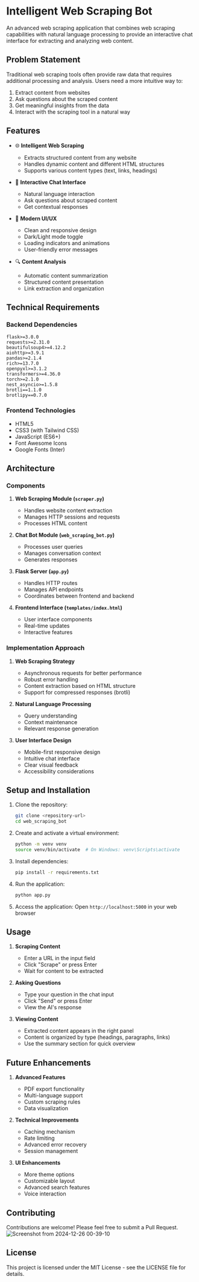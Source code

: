 # Intelligent Web Scraping Bot

An advanced web scraping application that combines web scraping capabilities with natural language processing to provide an interactive chat interface for extracting and analyzing web content.

## Problem Statement

Traditional web scraping tools often provide raw data that requires additional processing and analysis. Users need a more intuitive way to:
1. Extract content from websites
2. Ask questions about the scraped content
3. Get meaningful insights from the data
4. Interact with the scraping tool in a natural way

## Features

- 🌐 **Intelligent Web Scraping**
  - Extracts structured content from any website
  - Handles dynamic content and different HTML structures
  - Supports various content types (text, links, headings)

- 💬 **Interactive Chat Interface**
  - Natural language interaction
  - Ask questions about scraped content
  - Get contextual responses

- 🎨 **Modern UI/UX**
  - Clean and responsive design
  - Dark/Light mode toggle
  - Loading indicators and animations
  - User-friendly error messages

- 🔍 **Content Analysis**
  - Automatic content summarization
  - Structured content presentation
  - Link extraction and organization

## Technical Requirements

### Backend Dependencies
```
flask>=3.0.0
requests>=2.31.0
beautifulsoup4>=4.12.2
aiohttp>=3.9.1
pandas>=2.1.4
rich>=13.7.0
openpyxl>=3.1.2
transformers>=4.36.0
torch>=2.1.0
nest_asyncio>=1.5.8
brotli==1.1.0
brotlipy==0.7.0
```

### Frontend Technologies
- HTML5
- CSS3 (with Tailwind CSS)
- JavaScript (ES6+)
- Font Awesome Icons
- Google Fonts (Inter)

## Architecture

### Components

1. **Web Scraping Module (`scraper.py`)**
   - Handles website content extraction
   - Manages HTTP sessions and requests
   - Processes HTML content

2. **Chat Bot Module (`web_scraping_bot.py`)**
   - Processes user queries
   - Manages conversation context
   - Generates responses

3. **Flask Server (`app.py`)**
   - Handles HTTP routes
   - Manages API endpoints
   - Coordinates between frontend and backend

4. **Frontend Interface (`templates/index.html`)**
   - User interface components
   - Real-time updates
   - Interactive features

### Implementation Approach

1. **Web Scraping Strategy**
   - Asynchronous requests for better performance
   - Robust error handling
   - Content extraction based on HTML structure
   - Support for compressed responses (brotli)

2. **Natural Language Processing**
   - Query understanding
   - Context maintenance
   - Relevant response generation

3. **User Interface Design**
   - Mobile-first responsive design
   - Intuitive chat interface
   - Clear visual feedback
   - Accessibility considerations

## Setup and Installation

1. Clone the repository:
   ```bash
   git clone <repository-url>
   cd web_scraping_bot
   ```

2. Create and activate a virtual environment:
   ```bash
   python -m venv venv
   source venv/bin/activate  # On Windows: venv\Scripts\activate
   ```

3. Install dependencies:
   ```bash
   pip install -r requirements.txt
   ```

4. Run the application:
   ```bash
   python app.py
   ```

5. Access the application:
   Open `http://localhost:5000` in your web browser

## Usage

1. **Scraping Content**
   - Enter a URL in the input field
   - Click "Scrape" or press Enter
   - Wait for content to be extracted

2. **Asking Questions**
   - Type your question in the chat input
   - Click "Send" or press Enter
   - View the AI's response

3. **Viewing Content**
   - Extracted content appears in the right panel
   - Content is organized by type (headings, paragraphs, links)
   - Use the summary section for quick overview

## Future Enhancements

1. **Advanced Features**
   - PDF export functionality
   - Multi-language support
   - Custom scraping rules
   - Data visualization

2. **Technical Improvements**
   - Caching mechanism
   - Rate limiting
   - Advanced error recovery
   - Session management

3. **UI Enhancements**
   - More theme options
   - Customizable layout
   - Advanced search features
   - Voice interaction

## Contributing

Contributions are welcome! Please feel free to submit a Pull Request.
![Screenshot from 2024-12-26 00-39-10](https://github.com/user-attachments/assets/ee1776ce-5bc6-45d1-a1b0-4f7d83d24419)

## License

This project is licensed under the MIT License - see the LICENSE file for details.
